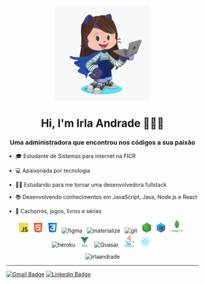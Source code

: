 <div align="center">
<img src="octocat-image.png" alt="GitHub Logo" width="250" height="250" />
</div>

<h1 align="center">Hi, I'm Irla Andrade 👋👩‍💻</h1>

<p><h3 align="center">Uma administradora que encontrou nos códigos a sua paixão</h3></p>

- 🎓 Estudante de Sistemas para internet na FICR
  
- 💻 Apaixonada por tecnologia
  
- 👩‍💻 Estudando para me tornar uma desenvolvedora fullstack
  
- 📚 Desenvolvendo conhecimentos em JavaScript, Java, Node.js e React
  
- 🥰 Cachorros, jogos, livros e séries

<p align="center"><img src="https://raw.githubusercontent.com/devicons/devicon/master/icons/javascript/javascript-original.svg" height="26" alt="Javascript"> &nbsp;
<img src="https://raw.githubusercontent.com/devicons/devicon/master/icons/html5/html5-original.svg" height="26" alt="HTML"> &nbsp;
<img src="https://raw.githubusercontent.com/devicons/devicon/master/icons/css3/css3-original.svg" height="26" alt="CSS"> &nbsp;
<img src="https://www.vectorlogo.zone/logos/figma/figma-icon.svg" height="26" alt="figma"/> &nbsp;
<img src="https://raw.githubusercontent.com/prplx/svg-logos/5585531d45d294869c4eaab4d7cf2e9c167710a9/svg/materialize.svg" height="26" width="34" alt="materialize"/> &nbsp;
<img src="https://www.vectorlogo.zone/logos/git-scm/git-scm-icon.svg" height="26" alt="git"/> &nbsp;
<img src="https://raw.githubusercontent.com/devicons/devicon/master/icons/nodejs/nodejs-original.svg" height="26" alt="NodeJS"> &nbsp;
<img src="https://raw.githubusercontent.com/devicons/devicon/master/icons/sequelize/sequelize-original.svg" height="26" alt="Sequelize"> &nbsp;
<img src="https://raw.githubusercontent.com/devicons/devicon/master/icons/mongodb/mongodb-original-wordmark.svg" height="34" alt="MongoDB"> &nbsp;
<img src="https://www.vectorlogo.zone/logos/heroku/heroku-icon.svg" height="26" width="34" alt="heroku"/> &nbsp;
<img src="https://raw.githubusercontent.com/devicons/devicon/master/icons/vuejs/vuejs-original-wordmark.svg" height="26" alt="Vuejs"/> &nbsp;
<img src="https://cdn.quasar.dev/logo/svg/quasar-logo.svg" height="26" alt="Quasar"/> &nbsp;
<img src="https://raw.githubusercontent.com/devicons/devicon/master/icons/java/java-original.svg" height="34" alt="Java"> &nbsp;
<img src="https://raw.githubusercontent.com/devicons/devicon/master/icons/react/react-original.svg" height="26" alt="React"> &nbsp;</p>

<p align="center"><img src="https://github-readme-stats.vercel.app/api?username=irlaandrade&show_icons=true&theme=radical" alt="irlaandrade" /></p>



---
[![Gmail Badge](https://img.shields.io/badge/gmail-c14438?style=flat-square&logo=Gmail&logoColor=white&link=mailto:paula.irla@gmail.com)](mailto:paula.irla@gmail.com)
[![Linkedin Badge](https://img.shields.io/badge/-irlaandrade-blue?style=flat-square&logo=Linkedin&logoColor=white&link=https://www.linkedin.com/in/irlaandrade/)](https://www.linkedin.com/in/irlaandrade/)
